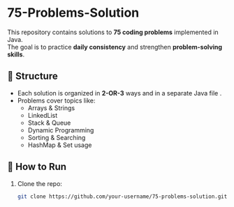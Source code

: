 # 75-Problems-Solution

This repository contains solutions to **75 coding problems** implemented in Java.  
The goal is to practice **daily consistency** and strengthen **problem-solving skills**.

## 📌 Structure
- Each solution is organized in **2-OR-3** ways and in a separate Java file .
- Problems cover topics like:
  - Arrays & Strings
  - LinkedList
  - Stack & Queue
  - Dynamic Programming
  - Sorting & Searching
  - HashMap & Set usage

## 🚀 How to Run
1. Clone the repo:
   ```bash
   git clone https://github.com/your-username/75-problems-solution.git
